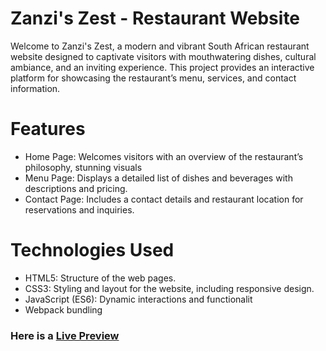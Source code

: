<h1>Zanzi's Zest - Restaurant Website</h1>
<p>Welcome to Zanzi's Zest, a modern and vibrant South African restaurant website designed to captivate visitors with mouthwatering dishes, cultural ambiance, and an inviting experience. This project provides an interactive platform for showcasing the restaurant’s menu, services, and contact information.</p>
<h1>Features</h1>
<ul>
  <li>Home Page: Welcomes visitors with an overview of the restaurant’s philosophy, stunning visuals</li>
  <li>Menu Page: Displays a detailed list of dishes and beverages with descriptions and pricing.</li>
  <li>Contact Page: Includes a contact details and restaurant location for reservations and inquiries.</li>
</ul>
<h1>Technologies Used</h1>
<ul>
<li>HTML5: Structure of the web pages.</li>
<li>CSS3: Styling and layout for the website, including responsive design.</li>
<li>JavaScript (ES6): Dynamic interactions and functionalit</li>
<li>Webpack bundling</li>
</ul>

<h3>Here is a  <a href="https://ndamulelomulaudzi.github.io/restaurant/">Live Preview</a></h3>

